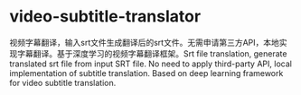 # video-subtitle-translator
视频字幕翻译，输入srt文件生成翻译后的srt文件。无需申请第三方API，本地实现字幕翻译。基于深度学习的视频字幕翻译框架。Srt file translation, generate translated srt file from input SRT file. No need to apply third-party API, local implementation of subtitle translation. Based on deep learning framework for video subtitle translation.

